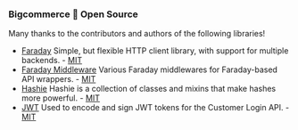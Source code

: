 ### Bigcommerce :blue_heart: Open Source

Many thanks to the contributors and authors of the following libraries!

- [Faraday](https://github.com/lostisland/faraday) Simple, but flexible HTTP client library, with support for multiple backends. - [MIT](https://github.com/lostisland/faraday/blob/master/LICENSE.md)
- [Faraday Middleware](https://github.com/lostisland/faraday_middleware) Various Faraday middlewares for Faraday-based API wrappers. - [MIT](https://github.com/lostisland/faraday_middleware/blob/master/LICENSE.md)
- [Hashie](https://github.com/intridea/hashie) Hashie is a collection of classes and mixins that make hashes more powerful. - [MIT](https://github.com/intridea/hashie/blob/master/LICENSE)
- [JWT](https://github.com/jwt/ruby-jwt) Used to encode and sign JWT tokens for the Customer Login API. - [MIT](https://github.com/jwt/ruby-jwt/blob/master/LICENSE)

